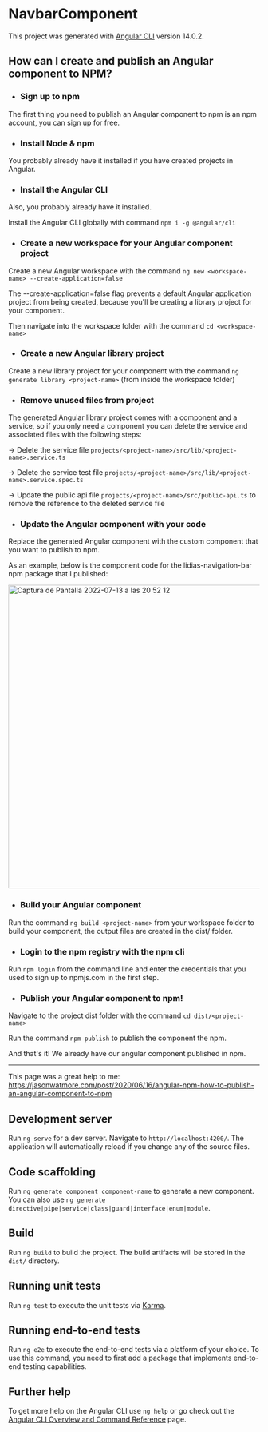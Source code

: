 # NavbarComponent

This project was generated with [Angular CLI](https://github.com/angular/angular-cli) version 14.0.2.

## How can I create and publish an Angular component to NPM?

* ### Sign up to npm
The first thing you need to publish an Angular component to npm is an npm account, you can sign up for free.

* ### Install Node & npm
You probably already have it installed if you have created projects in Angular.

* ### Install the Angular CLI

Also, you probably already have it installed.

Install the Angular CLI globally with command `npm i -g @angular/cli`

* ### Create a new workspace for your Angular component project
Create a new Angular workspace with the command `ng new <workspace-name> --create-application=false`

The --create-application=false flag prevents a default Angular application project from being created, because you'll be creating a library project for your component.

Then navigate into the workspace folder with the command `cd <workspace-name>`

* ### Create a new Angular library project

Create a new library project for your component with the command `ng generate library <project-name>` (from inside the workspace folder)

* ### Remove unused files from project
The generated Angular library project comes with a component and a service, so if you only need a component you can delete the service and associated files with the following steps:

-> Delete the service file `projects/<project-name>/src/lib/<project-name>.service.ts`

-> Delete the service test file `projects/<project-name>/src/lib/<project-name>.service.spec.ts`

-> Update the public api file `projects/<project-name>/src/public-api.ts` to remove the reference to the deleted service file

* ### Update the Angular component with your code
Replace the generated Angular component with the custom component that you want to publish to npm.

As an example, below is the component code for the lidias-navigation-bar npm package that I published:

<img width="607" alt="Captura de Pantalla 2022-07-13 a las 20 52 12" src="https://user-images.githubusercontent.com/72071118/178810734-19b7516b-aafa-4ecc-a692-9ad38128e7ae.png">


* ### Build your Angular component

Run the command `ng build <project-name>` from your workspace folder to build your component, the output files are created in the dist/<project-name> folder.

* ### Login to the npm registry with the npm cli
Run `npm login` from the command line and enter the credentials that you used to sign up to npmjs.com in the first step.

* ### Publish your Angular component to npm!
Navigate to the project dist folder with the command `cd dist/<project-name>`

Run the command `npm publish` to publish the component the npm.

And that's it!
We already have our angular component published in npm.

<hr>

This page was a great help to me: https://jasonwatmore.com/post/2020/06/16/angular-npm-how-to-publish-an-angular-component-to-npm

## Development server

Run `ng serve` for a dev server. Navigate to `http://localhost:4200/`. The application will automatically reload if you change any of the source files.

## Code scaffolding

Run `ng generate component component-name` to generate a new component. You can also use `ng generate directive|pipe|service|class|guard|interface|enum|module`.

## Build

Run `ng build` to build the project. The build artifacts will be stored in the `dist/` directory.

## Running unit tests

Run `ng test` to execute the unit tests via [Karma](https://karma-runner.github.io).

## Running end-to-end tests

Run `ng e2e` to execute the end-to-end tests via a platform of your choice. To use this command, you need to first add a package that implements end-to-end testing capabilities.

## Further help

To get more help on the Angular CLI use `ng help` or go check out the [Angular CLI Overview and Command Reference](https://angular.io/cli) page.
